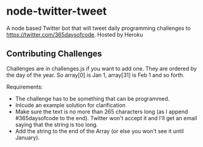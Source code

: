 # node-twitter-tweet

A node based Twitter bot that will tweet daily programming challenges to https://twitter.com/365daysofcode. Hosted by Heroku

## Contributing Challenges

Challenges are in challenges.js if you want to add one. They are ordered by the day of the year. So array[0] is Jan 1, array[31] is Feb 1 and so forth.

Requirements:
* The challenge has to be something that can be programmed.
* Inlcude an example solution for clarification
* Make sure the text is no more than 265 characters long (as I append #365daysofcode to the end). Twitter won't accept it and I'll get an email saying that the string is too long.
* Add the string to the end of the Array (or else you won't see it until January).


